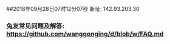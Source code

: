 ##2018年09月28日07时12分07秒 新址: 142.93.203.30
### 兔友常见问题及解答: https://github.com/wanggonging/d/blob/w/FAQ.md
